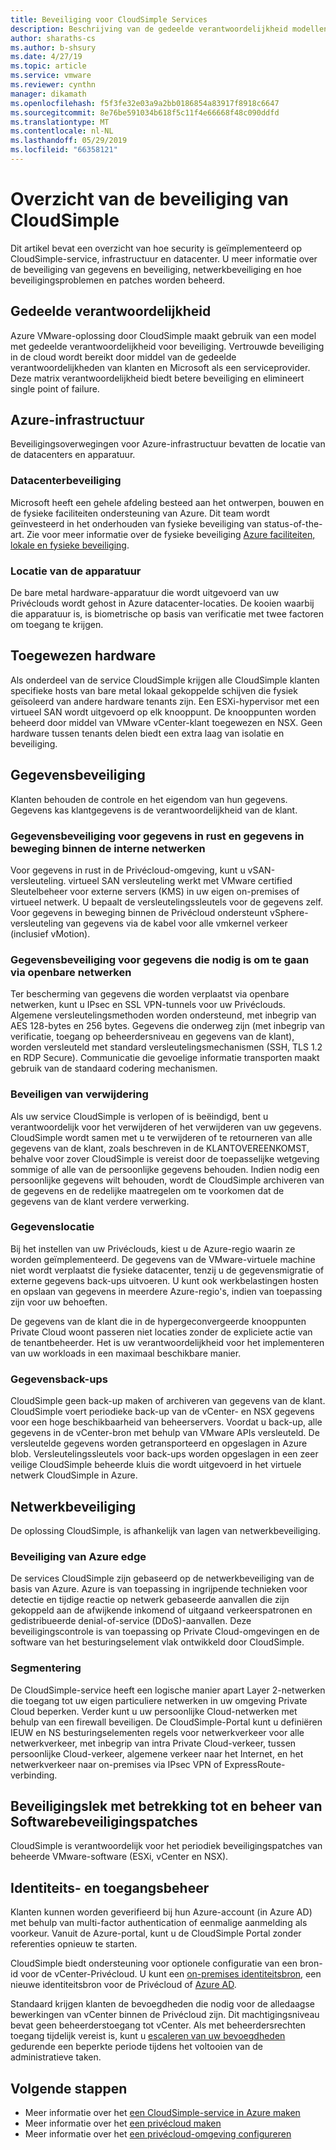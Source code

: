 ```yaml
---
title: Beveiliging voor CloudSimple Services
description: Beschrijving van de gedeelde verantwoordelijkheid modellen voor beveiliging van de CloudSimple services
author: sharaths-cs
ms.author: b-shsury
ms.date: 4/27/19
ms.topic: article
ms.service: vmware
ms.reviewer: cynthn
manager: dikamath
ms.openlocfilehash: f5f3fe32e03a9a2bb0186854a83917f8918c6647
ms.sourcegitcommit: 8e76be591034b618f5c11f4e66668f48c090ddfd
ms.translationtype: MT
ms.contentlocale: nl-NL
ms.lasthandoff: 05/29/2019
ms.locfileid: "66358121"
---
```

# <a name="cloudsimple-security-overview"></a>Overzicht van de beveiliging van CloudSimple

Dit artikel bevat een overzicht van hoe security is geïmplementeerd op CloudSimple-service, infrastructuur en datacenter.  U meer informatie over de beveiliging van gegevens en beveiliging, netwerkbeveiliging en hoe beveiligingsproblemen en patches worden beheerd.

## <a name="shared-responsibility"></a>Gedeelde verantwoordelijkheid

Azure VMware-oplossing door CloudSimple maakt gebruik van een model met gedeelde verantwoordelijkheid voor beveiliging. Vertrouwde beveiliging in de cloud wordt bereikt door middel van de gedeelde verantwoordelijkheden van klanten en Microsoft als een serviceprovider. Deze matrix verantwoordelijkheid biedt betere beveiliging en elimineert single point of failure. 

## <a name="azure-infrastructure"></a>Azure-infrastructuur 

Beveiligingsoverwegingen voor Azure-infrastructuur bevatten de locatie van de datacenters en apparatuur. 

### <a name="datacenter-security"></a>Datacenterbeveiliging 

Microsoft heeft een gehele afdeling besteed aan het ontwerpen, bouwen en de fysieke faciliteiten ondersteuning van Azure. Dit team wordt geïnvesteerd in het onderhouden van fysieke beveiliging van status-of-the-art. Zie voor meer informatie over de fysieke beveiliging [Azure faciliteiten, lokale en fysieke beveiliging](https://docs.microsoft.com/azure/security/azure-physical-security).

### <a name="equipment-location"></a>Locatie van de apparatuur

De bare metal hardware-apparatuur die wordt uitgevoerd van uw Privéclouds wordt gehost in Azure datacenter-locaties.  De kooien waarbij die apparatuur is, is biometrische op basis van verificatie met twee factoren om toegang te krijgen.

## <a name="dedicated-hardware"></a>Toegewezen hardware

Als onderdeel van de service CloudSimple krijgen alle CloudSimple klanten specifieke hosts van bare metal lokaal gekoppelde schijven die fysiek geïsoleerd van andere hardware tenants zijn. Een ESXi-hypervisor met een virtueel SAN wordt uitgevoerd op elk knooppunt. De knooppunten worden beheerd door middel van VMware vCenter-klant toegewezen en NSX. Geen hardware tussen tenants delen biedt een extra laag van isolatie en beveiliging.

## <a name="data-security"></a>Gegevensbeveiliging

Klanten behouden de controle en het eigendom van hun gegevens. Gegevens kas klantgegevens is de verantwoordelijkheid van de klant.

### <a name="data-protection-for-data-at-rest-and-data-in-motion-within-internal-networks"></a>Gegevensbeveiliging voor gegevens in rust en gegevens in beweging binnen de interne netwerken

Voor gegevens in rust in de Privécloud-omgeving, kunt u vSAN-versleuteling. virtueel SAN versleuteling werkt met VMware certified Sleutelbeheer voor externe servers (KMS) in uw eigen on-premises of virtueel netwerk.  U bepaalt de versleutelingssleutels voor de gegevens zelf. Voor gegevens in beweging binnen de Privécloud ondersteunt vSphere-versleuteling van gegevens via de kabel voor alle vmkernel verkeer (inclusief vMotion).

### <a name="data-protection-for-data-that-is-required-to-move-through-public-networks"></a>Gegevensbeveiliging voor gegevens die nodig is om te gaan via openbare netwerken

Ter bescherming van gegevens die worden verplaatst via openbare netwerken, kunt u IPsec en SSL VPN-tunnels voor uw Privéclouds. Algemene versleutelingsmethoden worden ondersteund, met inbegrip van AES 128-bytes en 256 bytes. Gegevens die onderweg zijn (met inbegrip van verificatie, toegang op beheerdersniveau en gegevens van de klant), worden versleuteld met standard versleutelingsmechanismen (SSH, TLS 1.2 en RDP Secure). Communicatie die gevoelige informatie transporten maakt gebruik van de standaard codering mechanismen.

### <a name="secure-disposal"></a>Beveiligen van verwijdering 

Als uw service CloudSimple is verlopen of is beëindigd, bent u verantwoordelijk voor het verwijderen of het verwijderen van uw gegevens. CloudSimple wordt samen met u te verwijderen of te retourneren van alle gegevens van de klant, zoals beschreven in de KLANTOVEREENKOMST, behalve voor zover CloudSimple is vereist door de toepasselijke wetgeving sommige of alle van de persoonlijke gegevens behouden. Indien nodig een persoonlijke gegevens wilt behouden, wordt de CloudSimple archiveren van de gegevens en de redelijke maatregelen om te voorkomen dat de gegevens van de klant verdere verwerking.

### <a name="data-location"></a>Gegevenslocatie

Bij het instellen van uw Privéclouds, kiest u de Azure-regio waarin ze worden geïmplementeerd. De gegevens van de VMware-virtuele machine niet wordt verplaatst die fysieke datacenter, tenzij u de gegevensmigratie of externe gegevens back-ups uitvoeren. U kunt ook werkbelastingen hosten en opslaan van gegevens in meerdere Azure-regio's, indien van toepassing zijn voor uw behoeften.

De gegevens van de klant die in de hypergeconvergeerde knooppunten Private Cloud woont passeren niet locaties zonder de expliciete actie van de tenantbeheerder. Het is uw verantwoordelijkheid voor het implementeren van uw workloads in een maximaal beschikbare manier.

### <a name="data-backups"></a>Gegevensback-ups
CloudSimple geen back-up maken of archiveren van gegevens van de klant. CloudSimple voert periodieke back-up van de vCenter- en NSX gegevens voor een hoge beschikbaarheid van beheerservers. Voordat u back-up, alle gegevens in de vCenter-bron met behulp van VMware APIs versleuteld. De versleutelde gegevens worden getransporteerd en opgeslagen in Azure blob. Versleutelingssleutels voor back-ups worden opgeslagen in een zeer veilige CloudSimple beheerde kluis die wordt uitgevoerd in het virtuele netwerk CloudSimple in Azure.

## <a name="network-security"></a>Netwerkbeveiliging

De oplossing CloudSimple, is afhankelijk van lagen van netwerkbeveiliging.

### <a name="azure-edge-security"></a>Beveiliging van Azure edge

De services CloudSimple zijn gebaseerd op de netwerkbeveiliging van de basis van Azure. Azure is van toepassing in ingrijpende technieken voor detectie en tijdige reactie op netwerk gebaseerde aanvallen die zijn gekoppeld aan de afwijkende inkomend of uitgaand verkeerspatronen en gedistribueerde denial-of-service (DDoS)-aanvallen. Deze beveiligingscontrole is van toepassing op Private Cloud-omgevingen en de software van het besturingselement vlak ontwikkeld door CloudSimple.

### <a name="segmentation"></a>Segmentering

De CloudSimple-service heeft een logische manier apart Layer 2-netwerken die toegang tot uw eigen particuliere netwerken in uw omgeving Private Cloud beperken. Verder kunt u uw persoonlijke Cloud-netwerken met behulp van een firewall beveiligen. De CloudSimple-Portal kunt u definiëren IEUW en NS besturingselementen regels voor netwerkverkeer voor alle netwerkverkeer, met inbegrip van intra Private Cloud-verkeer, tussen persoonlijke Cloud-verkeer, algemene verkeer naar het Internet, en het netwerkverkeer naar on-premises via IPsec VPN of ExpressRoute-verbinding.

## <a name="vulnerability-and-patch-management"></a>Beveiligingslek met betrekking tot en beheer van Softwarebeveiligingspatches 

CloudSimple is verantwoordelijk voor het periodiek beveiligingspatches van beheerde VMware-software (ESXi, vCenter en NSX).

## <a name="identity-and-access-management"></a>Identiteits- en toegangsbeheer

Klanten kunnen worden geverifieerd bij hun Azure-account (in Azure AD) met behulp van multi-factor authentication of eenmalige aanmelding als voorkeur. Vanuit de Azure-portal, kunt u de CloudSimple Portal zonder referenties opnieuw te starten.

CloudSimple biedt ondersteuning voor optionele configuratie van een bron-id voor de vCenter-Privécloud. U kunt een [on-premises identiteitsbron](https://docs.azure.cloudsimple.com/set-vcenter-identity), een nieuwe identiteitsbron voor de Privécloud of [Azure AD](https://docs.azure.cloudsimple.com/azure-ad).

Standaard krijgen klanten de bevoegdheden die nodig voor de alledaagse bewerkingen van vCenter binnen de Privécloud zijn. Dit machtigingsniveau bevat geen beheerderstoegang tot vCenter. Als met beheerdersrechten toegang tijdelijk vereist is, kunt u [escaleren van uw bevoegdheden](https://docs.azure.cloudsimple.com/escalate-private-cloud-privileges) gedurende een beperkte periode tijdens het voltooien van de administratieve taken.

## <a name="next-steps"></a>Volgende stappen

* Meer informatie over het [een CloudSimple-service in Azure maken](quickstart-create-cloudsimple-service.md)
* Meer informatie over het [een privécloud maken](https://docs.azure.cloudsimple.com/create-private-cloud/)
* Meer informatie over het [een privécloud-omgeving configureren](quickstart-create-private-cloud.md)
